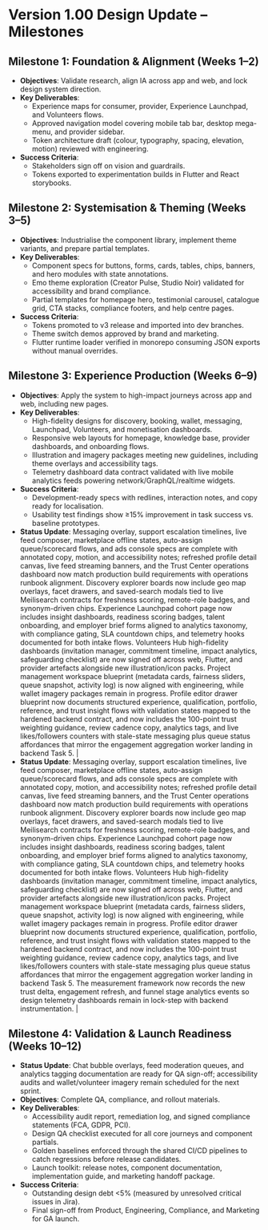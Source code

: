 # Version 1.00 Design Update – Milestones

## Milestone 1: Foundation & Alignment (Weeks 1–2)
- **Objectives**: Validate research, align IA across app and web, and lock design system direction.
- **Key Deliverables**:
  - Experience maps for consumer, provider, Experience Launchpad, and Volunteers flows.
  - Approved navigation model covering mobile tab bar, desktop mega-menu, and provider sidebar.
  - Token architecture draft (colour, typography, spacing, elevation, motion) reviewed with engineering.
- **Success Criteria**:
  - Stakeholders sign off on vision and guardrails.
  - Tokens exported to experimentation builds in Flutter and React storybooks.

## Milestone 2: Systemisation & Theming (Weeks 3–5)
- **Objectives**: Industrialise the component library, implement theme variants, and prepare partial templates.
- **Key Deliverables**:
  - Component specs for buttons, forms, cards, tables, chips, banners, and hero modules with state annotations.
  - Emo theme exploration (Creator Pulse, Studio Noir) validated for accessibility and brand compliance.
  - Partial templates for homepage hero, testimonial carousel, catalogue grid, CTA stacks, compliance footers, and help centre pages.
- **Success Criteria**:
  - Tokens promoted to v3 release and imported into dev branches.
  - Theme switch demos approved by brand and marketing.
  - Flutter runtime loader verified in monorepo consuming JSON exports without manual overrides.

## Milestone 3: Experience Production (Weeks 6–9)
- **Objectives**: Apply the system to high-impact journeys across app and web, including new pages.
- **Key Deliverables**:
  - High-fidelity designs for discovery, booking, wallet, messaging, Launchpad, Volunteers, and monetisation dashboards.
  - Responsive web layouts for homepage, knowledge base, provider dashboards, and onboarding flows.
  - Illustration and imagery packages meeting new guidelines, including theme overlays and accessibility tags.
  - Telemetry dashboard data contract validated with live mobile analytics feeds powering network/GraphQL/realtime widgets.
- **Success Criteria**:
  - Development-ready specs with redlines, interaction notes, and copy ready for localisation.
  - Usability test findings show ≥15% improvement in task success vs. baseline prototypes.
- **Status Update**: Messaging overlay, support escalation timelines, live feed composer, marketplace offline states, auto-assign queue/scorecard flows, and ads console specs are complete with annotated copy, motion, and accessibility notes; refreshed profile detail canvas, live feed streaming banners, and the Trust Center operations dashboard now match production build requirements with operations runbook alignment. Discovery explorer boards now include geo map overlays, facet drawers, and saved-search modals tied to live Meilisearch contracts for freshness scoring, remote-role badges, and synonym-driven chips. Experience Launchpad cohort page now includes insight dashboards, readiness scoring badges, talent onboarding, and employer brief forms aligned to analytics taxonomy, with compliance gating, SLA countdown chips, and telemetry hooks documented for both intake flows. Volunteers Hub high-fidelity dashboards (invitation manager, commitment timeline, impact analytics, safeguarding checklist) are now signed off across web, Flutter, and provider artefacts alongside new illustration/icon packs. Project management workspace blueprint (metadata cards, fairness sliders, queue snapshot, activity log) is now aligned with engineering, while wallet imagery packages remain in progress. Profile editor drawer blueprint now documents structured experience, qualification, portfolio, reference, and trust insight flows with validation states mapped to the hardened backend contract, and now includes the 100-point trust weighting guidance, review cadence copy, analytics tags, and live likes/followers counters with stale-state messaging plus queue status affordances that mirror the engagement aggregation worker landing in backend Task 5. |
- **Status Update**: Messaging overlay, support escalation timelines, live feed composer, marketplace offline states, auto-assign queue/scorecard flows, and ads console specs are complete with annotated copy, motion, and accessibility notes; refreshed profile detail canvas, live feed streaming banners, and the Trust Center operations dashboard now match production build requirements with operations runbook alignment. Discovery explorer boards now include geo map overlays, facet drawers, and saved-search modals tied to live Meilisearch contracts for freshness scoring, remote-role badges, and synonym-driven chips. Experience Launchpad cohort page now includes insight dashboards, readiness scoring badges, talent onboarding, and employer brief forms aligned to analytics taxonomy, with compliance gating, SLA countdown chips, and telemetry hooks documented for both intake flows. Volunteers Hub high-fidelity dashboards (invitation manager, commitment timeline, impact analytics, safeguarding checklist) are now signed off across web, Flutter, and provider artefacts alongside new illustration/icon packs. Project management workspace blueprint (metadata cards, fairness sliders, queue snapshot, activity log) is now aligned with engineering, while wallet imagery packages remain in progress. Profile editor drawer blueprint now documents structured experience, qualification, portfolio, reference, and trust insight flows with validation states mapped to the hardened backend contract, and now includes the 100-point trust weighting guidance, review cadence copy, analytics tags, and live likes/followers counters with stale-state messaging plus queue status affordances that mirror the engagement aggregation worker landing in backend Task 5. The measurement framework now records the new trust delta, engagement refresh, and funnel stage analytics events so design telemetry dashboards remain in lock-step with backend instrumentation. |

## Milestone 4: Validation & Launch Readiness (Weeks 10–12)
- **Status Update**: Chat bubble overlays, feed moderation queues, and analytics tagging documentation are ready for QA sign-off; accessibility audits and wallet/volunteer imagery remain scheduled for the next sprint.
- **Objectives**: Complete QA, compliance, and rollout materials.
- **Key Deliverables**:
  - Accessibility audit report, remediation log, and signed compliance statements (FCA, GDPR, PCI).
  - Design QA checklist executed for all core journeys and component partials.
  - Golden baselines enforced through the shared CI/CD pipelines to catch regressions before release candidates.
  - Launch toolkit: release notes, component documentation, implementation guide, and marketing handoff package.
- **Success Criteria**:
  - Outstanding design debt <5% (measured by unresolved critical issues in Jira).
  - Final sign-off from Product, Engineering, Compliance, and Marketing for GA launch.

